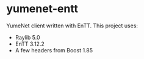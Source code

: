 # yumenet-entt
YumeNet client written with EnTT. This project uses:

- Raylib 5.0
- EnTT 3.12.2
- A few headers from Boost 1.85
